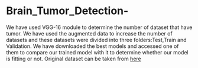 # Brain_Tumor_Detection-
We have used VGG-16 module to determine the number of dataset that have tumor.
We have used the augmented data to increase the number of datasets and these datasets were divided into three folders:Test,Train and Validation.
We have downloaded the best models and accessed one of them to compare our trained model with it to determine whether our model is fitting or not.
Original dataset can be taken from [here](https://www.kaggle.com/datasets/navoneel/brain-mri-images-for-brain-tumor-detection)
